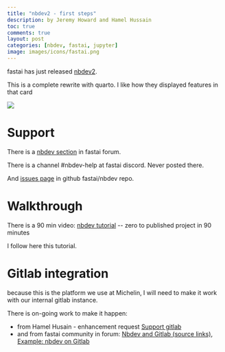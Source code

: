 ```yaml
---
title: "nbdev2 - first steps"
description: by Jeremy Howard and Hamel Hussain
toc: true
comments: true
layout: post
categories: [nbdev, fastai, jupyter]
image: images/icons/fastai.png
---
```


fastai has just released [nbdev2](https://nbdev.fast.ai/).

This is a complete rewrite with quarto. I like how they displayed features in that card

![](https://nbdev.fast.ai/images/card.png)



# Support

There is a [nbdev section](https://forums.fast.ai/c/nbdev/48) in fastai forum.

There is a channel #nbdev-help at fastai discord. Never posted there.

And [issues page](https://github.com/fastai/nbdev/issues) in github fastai/nbdev repo.



# Walkthrough

There is a 90 min video: [nbdev tutorial](https://www.youtube.com/watch?v=l7zS8Ld4_iA&ab_channel=JeremyHoward) -- zero to published project in 90 minutes



I follow here this tutorial.



# Gitlab integration

because this is the platform we use at Michelin, I will need to make it work with our internal gitlab instance.

There is on-going work to make it happen:

* from Hamel Husain - enhancement request [Support gitlab](https://github.com/fastai/nbdev/issues/945)
* and from fastai community in forum: [Nbdev and Gitlab (source links)](https://forums.fast.ai/t/nbdev-and-gitlab-source-links/98867), [Example: nbdev on Gitlab](https://forums.fast.ai/t/example-nbdev-on-gitlab/98890)